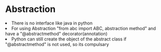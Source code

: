 <h1>Abstraction</h1>
<li>There is no interface like java in python</li>
<li>For using Abstraction "from abc import ABC, abstraction method" and have a "@abstractmethod" decorator(annotation)</li>
<li>Python can still create the object of the abstract class if "@abstractmethod" is not used, so its compulsary</li>